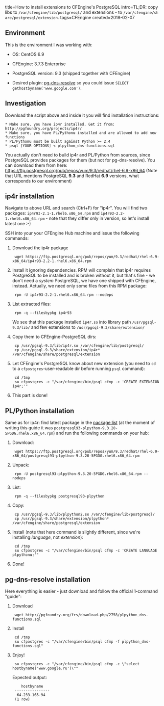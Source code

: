 title=How to install extensions to CFEngine's PostgreSQL
intro=TL;DR: copy libs to <code>/var/cfengine/lib/postgresql/</code> and extensions - to <code style='word-break:break-all'>/var/cfengine/share/postgresql/extension</code>.
tags=CFEngine
created=2018-02-07


Environment
-----------

This is the environment I was working with:

* OS: CentOS 6.9

* CFEngine: 3.7.3 Enterprise

* PostgreSQL version: 9.3 (shipped together with CFEngine)

* Desired plugin: [pg-dns-resolve][] so you could issue `SELECT gethostbyname('www.google.com')`.

[pg-dns-resolve]: http://pgfoundry.org/projects/pgdnsres/

Investigation
-------------

Download the script above and inside it you will find installation instructions:

	* Make sure, you have ip4r installed. Get it from: http://pgfoundry.org/projects/ip4r/
	* Make sure, you have PL/Pythonu installed and are allowed to add new functions
	* PL/Pythonu must be built against Python >= 2.4
	* psql [YOUR OPTIONS] < plpython_dns-functions.sql

You actually don't need to build ip4r and PL/Python from sources,
since PostgreSQL provides packages for them (but not for pg-dns-resolve).
You can download them from here: <https://ftp.postgresql.org/pub/repos/yum/9.3/redhat/rhel-6.9-x86_64>
(Note that URL mentions PostgreSQL **9.3** and RedHat **6.9** versions, what corresponds to our environment)


ip4r installation
-----------------

Navigate to above URL and search (Ctrl+F) for "ip4r". You will find two packages: `ip4r93-2.1-1.rhel6.x86_64.rpm` and `ip4r93-2.2-1.rhel6.x86_64.rpm` - note that they differ only in version, so let's install latest one :-)

SSH into your your CFEngine Hub machine and issue the following commands:

1. Download the ip4r package

		wget https://ftp.postgresql.org/pub/repos/yum/9.3/redhat/rhel-6.9-x86_64/ip4r93-2.2-1.rhel6.x86_64.rpm

2. Install it ignoring dependencies. RPM will complain that ip4r requires PostgreSQL to be installed and is broken without it, but that's fine - we don't need a _system_ PostgreSQL, we have one shipped with CFEngine, instead. Actually, we need only some files from this RPM package:

		rpm -U ip4r93-2.2-1.rhel6.x86_64.rpm --nodeps

3. List extracted files:

		rpm -q --filesbypkg ip4r93

	We see that this package installed `ip4r.so` into library path `/usr/pgsql-9.3/lib/` and few extensions to `/usr/pgsql-9.3/share/extension/`

4. Copy them to CFEngine-PostgreSQL dirs:

		cp /usr/pgsql-9.3/lib/ip4r.so /var/cfengine/lib/postgresql/
		cp /usr/pgsql-9.3/share/extension/ip4r* /var/cfengine/share/postgresql/extension

5. Let CFEngine's PostgreSQL know about new extension (you need to `cd` to a `cfpostgres`-user-readable dir before running `psql` command):

		cd /tmp
		su cfpostgres -c "/var/cfengine/bin/psql cfmp -c 'CREATE EXTENSION ip4r;'"

6. This part is done!


PL/Python installation
-----------------------

Same as for ip4r: find latest package in the [package list][] (at the moment of writing this guide it was `postgresql93-plpython-9.3.20-5PGDG.rhel6.x86_64.rpm`) and run the following commands on your hub:

[package list]: https://ftp.postgresql.org/pub/repos/yum/9.3/redhat/rhel-6.9-x86_64

1. Download:

		wget https://ftp.postgresql.org/pub/repos/yum/9.3/redhat/rhel-6.9-x86_64/postgresql93-plpython-9.3.20-5PGDG.rhel6.x86_64.rpm

2. Unpack:

		rpm -U postgresql93-plpython-9.3.20-5PGDG.rhel6.x86_64.rpm --nodeps

3. List:

		rpm -q --filesbypkg postgresql93-plpython

4. Copy:

		cp /usr/pgsql-9.3/lib/plpython2.so /var/cfengine/lib/postgresql/
		cp /usr/pgsql-9.3/share/extension/plpython* /var/cfengine/share/postgresql/extension

5. Install (note that here command is slightly different, since we're installing _language_, not _extension_):

		cd /tmp
		su cfpostgres -c "/var/cfengine/bin/psql cfmp -c 'CREATE LANGUAGE plpythonu;'"

6. Done!


pg-dns-resolve installation
---------------------------

Here everything is easier - just download and follow the official 1-command "guide":

1. Download

		wget http://pgfoundry.org/frs/download.php/2758/plpython_dns-functions.sql

2. Install

		cd /tmp
		su cfpostgres -c "/var/cfengine/bin/psql cfmp -f plpython_dns-functions.sql"

3. Enjoy!

		su cfpostgres -c "/var/cfengine/bin/psql cfmp -c \"select hostbyname('www.google.ru')\""
	
	Expected output:

   		   hostbyname   
		----------------
 		 64.233.165.94
		(1 row)
